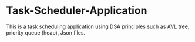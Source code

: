 # Task-Scheduler-Application
This is a task scheduling application using DSA principles such as AVL tree, priority queue (heap), Json files.

